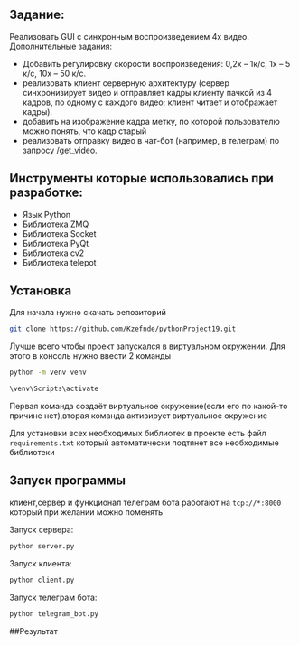 ## Задание:
Реализовать GUI с синхронным воспроизведением 4х видео. 
Дополнительные задания:
- Добавить регулировку скорости воспроизведения: 0,2х – 1к/с, 1х – 5 к/с, 10х – 50 к/с.
- реализовать клиент серверную архитектуру (сервер синхронизирует видео и отправляет кадры клиенту пачкой из 4 кадров, по одному с каждого видео; клиент читает и отображает кадры).
- добавить на изображение кадра метку, по которой пользователю можно понять, что кадр старый
- реализовать отправку видео в чат-бот (например, в телеграм) по запросу /get_video.

## Инструменты которые использовались при разработке:
- Язык Python
- Библиотека ZMQ
- Библиотека Socket
- Библиотека PyQt
- Библиотека cv2
- Библиотека telepot
## Установка 

Для начала нужно скачать репозиторий

```bash
git clone https://github.com/Kzefnde/pythonProject19.git
```

Лучше всего чтобы проект запускался в виртуальном окружении.
Для этого в консоль нужно ввести 2 команды
```bash
python -m venv venv
```
```bash
\venv\Scripts\activate
```
Первая команда создаёт виртуальное окружение(если его по какой-то причине нет),вторая команда активирует виртуальное окружение 

Для установки всех необходимых библиотек в проекте есть файл `requirements.txt` который автоматически подтянет все необходимые библиотеки

## Запуск программы 

клиент,сервер и функционал телеграм бота работают на `tcp://*:8000` который при желании можно поменять 

Запуск сервера: 
```bash
python server.py
```
Запуск клиента:
```bash
python client.py
```
Запуск телеграм бота:
```bash
python telegram_bot.py
```

##Результат

